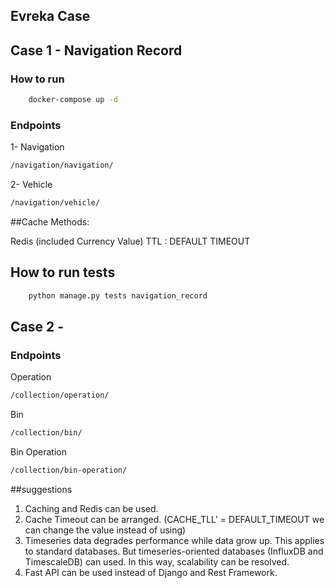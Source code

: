 ## Evreka Case

## Case 1 - Navigation Record

### How to run

```bash
    docker-compose up -d
```

### Endpoints

1- Navigation

```bash
/navigation/navigation/
```

2- Vehicle
```bash
/navigation/vehicle/
```

##Cache Methods:

Redis (included Currency Value) TTL : DEFAULT TIMEOUT

## How to run tests

```bash
    python manage.py tests navigation_record
```

## Case 2 - 

### Endpoints

Operation

```bash
/collection/operation/
```

Bin

```bash
/collection/bin/
```

Bin Operation

```bash
/collection/bin-operation/
```

##suggestions

1. Caching and Redis can be used.
2. Cache Timeout can be arranged. (CACHE_TLL' = DEFAULT_TIMEOUT we can change the value instead of using)
3. Timeseries data degrades performance while data grow up. This applies to standard databases. But timeseries-oriented databases (InfluxDB and TimescaleDB) can used. In this way, scalability can be resolved.
4. Fast API can be used instead of Django and Rest Framework.